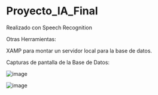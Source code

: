 # Proyecto_IA_Final

Realizado con Speech Recognition

Otras Herramientas:

XAMP para montar un servidor local para la base de datos.

Capturas de pantalla de la Base de Datos:

![image](https://user-images.githubusercontent.com/36305215/84584287-9f3aa180-adbf-11ea-8581-00aac43b2a6d.png)

![image](https://user-images.githubusercontent.com/36305215/84584278-7fa37900-adbf-11ea-9344-72479f3daea7.png)
